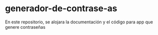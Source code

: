 # generador-de-contrase-as
En este repositorio, se alojara la documentación y el código para app que genere contraseñas
